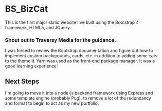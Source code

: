 # BS_BizCat

This is the first major static website I've built using the Bootstrap 4 framework, HTML5, and JQuery.

### Shout out to Traversy Media for the guidance.
I was forced to review the Bootstrap documentation and figure out how to implement custom backgrounds, cards, etc. in addition to adding some cats to the theme it. Yarn was used as the front-end package manager. It was a good learning experience!

## Next Steps
I'm going to move it into a node-js backend framework using Express and some template engine (probably Pug), to remove a lot of the redundancy and format to begin to act as my new portfolio.
